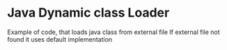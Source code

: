 # Java Dynamic class Loader
Example of code, that loads java class from external file
If external file not found it uses default implementation